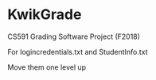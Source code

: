 # KwikGrade
CS591 Grading Software Project (F2018)

For 
logincredentials.txt and
StudentInfo.txt

Move them one level up